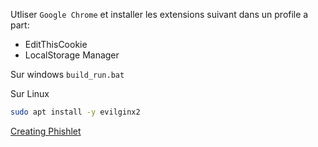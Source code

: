 Utliser `Google Chrome` et installer les extensions suivant dans un profile a part:

- EditThisCookie
- LocalStorage Manager

Sur windows `build_run.bat`

Sur Linux 

```sh
sudo apt install -y evilginx2
```

[Creating Phishlet](./Creating%20Phishlet.md)